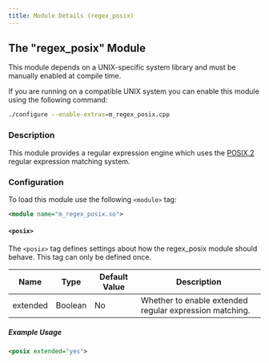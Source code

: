 ```yaml
---
title: Module Details (regex_posix)
---
```


## The "regex_posix" Module

<div class="alert alert-info" role="alert" markdown="1">

This module depends on a UNIX-specific system library and must be manually enabled at compile time.

If you are running on a compatible UNIX system you can enable this module using the following command:

```sh
./configure --enable-extras=m_regex_posix.cpp
```

</div>

### Description

This module provides a regular expression engine which uses the [POSIX.2](https://www.gnu.org/software/libc/manual/html_node/POSIX-Regexp-Compilation.html#POSIX-Regexp-Compilation) regular expression matching system.

### Configuration

To load this module use the following `<module>` tag:

```xml
<module name="m_regex_posix.so">
```

#### `<posix>`

The `<posix>` tag defines settings about how the regex_posix module should behave. This tag can only be defined once.

Name     | Type    | Default Value | Description
-------- | ------- | ------------- | -----------
extended | Boolean | No            | Whether to enable extended regular expression matching.

##### Example Usage

```xml
<posix extended="yes">
```
